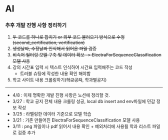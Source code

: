 # AI

### 추후 개발 진행 사항 정리하기

1. ~~두 코드를 하나로 합치기 or 외부 코드 불러오기 방식으로 수정 <br>
   (second_certification, vertification)~~
2. ~~생성날짜, 수정날짜 인식해서 읽어온 파일 검증~~
3. ~~비속어 필터링 모델 구축 및 데이터 확보
   -> ElectraForSequenceClassification 모델 사용~~
4. 강의 시간표 입력 시 텍스트 인식하여 시간표 입력해주는 코드 작성
   - 트러블 슈팅에 작성한 내용 확인 해야함
5. 학교 사이트 내용 크롤링하기(~~학교공지~~, 학과별공지)

---

- 4/8 : 이제 명확한 개발 진행 사항은 노션에 정리할 것.
- 3/27 : 학교 공지 전체 내용 크롤링 성공, local db insert and env파일에 민감 정보 작성
- 3/25 : 라벨링한 데이터 기준으로 모델 학습
- 3/21 : 기존 만들어진 ElectraForSequenceClassification 모델 사용
- 3/11 : png 파일이나 pdf 읽어서 내용 확인 + 예외처리에 사용될 학과 리스트 파일로 검증 추가
